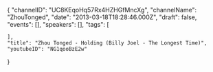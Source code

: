 {
    "channelID": "UC8KEqoHq57Rx4HZHGfMncXg",
    "channelName": "ZhouTonged",
    "date": "2013-03-18T18:28:46.000Z",
    "draft": false,
    "events": [],
    "speakers": [],
    "tags": [

    ],
    "title": "Zhou Tonged - Holding (Billy Joel - The Longest Time)",
    "youtubeID": "NG1qooBzE2w"
}
